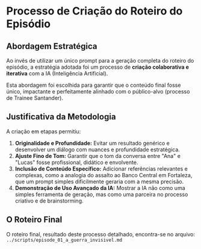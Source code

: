 # Processo de Criação do Roteiro do Episódio

## Abordagem Estratégica

Ao invés de utilizar um único prompt para a geração completa do roteiro do episódio, a estratégia adotada foi um processo de **criação colaborativa e iterativa** com a IA (Inteligência Artificial).

Esta abordagem foi escolhida para garantir que o conteúdo final fosse único, impactante e perfeitamente alinhado com o público-alvo (processo de Trainee Santander).

## Justificativa da Metodologia

A criação em etapas permitiu:

1.  **Originalidade e Profundidade:** Evitar um resultado genérico e desenvolver um diálogo com nuances e profundidade estratégica.
2.  **Ajuste Fino de Tom:** Garantir que o tom da conversa entre "Ana" e "Lucas" fosse profissional, didático e envolvente.
3.  **Inclusão de Conteúdo Específico:** Adicionar referências relevantes e complexas, como a analogia do assalto ao Banco Central em Fortaleza, que um prompt simples dificilmente geraria com a mesma precisão.
4.  **Demonstração de Uso Avançado da IA:** Mostrar a IA não como uma simples ferramenta de geração, mas como uma parceira no processo criativo e de brainstorming.

## O Roteiro Final

O roteiro final, resultado deste processo detalhado, encontra-se no arquivo:
`../scripts/episode_01_a_guerra_invisivel.md`